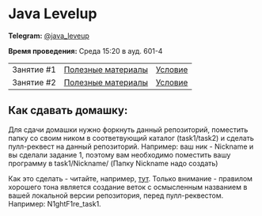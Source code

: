 # Java Levelup
**Telegram:** [@java_leveup](https://t.me/java_leveup)


**Время проведения:** Среда 15:20 в ауд. 601-4

|            |                                          |                           |
| ---------- | -----------------------------------------| ------------------------- |
| Занятие #1 | [Полезные материалы](task1/MATERIALS.md) | [Условие](task1/TASK.md)  |
| Занятие #2 | [Полезные материалы](task2/MATERIALS.md) | [Условие](task2/TASK.md)  |

## Как сдавать домашку:
Для сдачи домашки нужно форкнуть данный репозиторий, поместить папку со своим ником в соответвующий каталог (task1/task2) и сделать пулл-реквест на данный репозиторий. Например: ваш ник - Nickname и вы сделали задание 1, поэтому вам необходимо поместить вашу программу в task1/Nickname/ (Папку Nickname надо создать)

Как это сделать - читайте, например, [тут](https://progtask.ru/kak-sdelat-pull-request-na-github/). Только внимание - правилом хорошего тона является создание веток с осмысленным названием в вашей
локальной версии репозитория, перед пулл-реквестом. Например: N1ghtF1re_task1.
